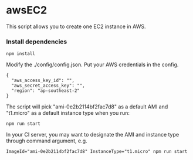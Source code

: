 # awsEC2

This script allows you to create one EC2 instance in AWS.

### Install dependencies
```
npm install
```

Modify the ./config/config.json.  Put your AWS credentials in the config.
```
{
  "aws_access_key_id": "",
  "aws_secret_access_key": "",
  "region": "ap-southeast-2"
}
```

The script will pick "ami-0e2b2114bf2fac7d8" as a default AMI and "t1.micro" as a default instance type when you run:
```
npm run start
```

In your CI server, you may want to designate the AMI and instance type through command argument, e.g.
```
ImageId="ami-0e2b2114bf2fac7d8" InstanceType="t1.micro" npm run start
```
